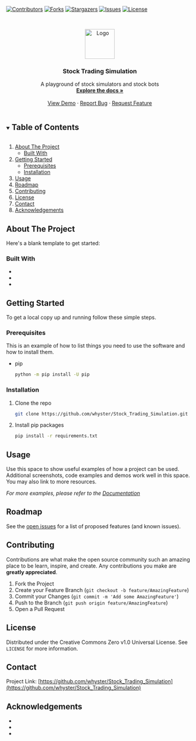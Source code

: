 <!--
Best-README-Template from https://github.com/othneildrew/Best-README-Template
-->



<!-- PROJECT SHIELDS -->

[![Contributors][contributors-shield]][contributors-url]
[![Forks][forks-shield]][forks-url]
[![Stargazers][stars-shield]][stars-url]
[![Issues][issues-shield]][issues-url]
[![License][license-shield]][license-url]



<!-- PROJECT LOGO -->
<br />
<p align="center">
  <a href="https://github.com/whyster/Stock_Trading_Simulation">
    <img src="images/logo.png" alt="Logo" width="80" height="80">
  </a>

<h3 align="center">Stock Trading Simulation</h3>

<p align="center">
    A playground of stock simulators and stock bots
    <br />
    <a href="https://github.com/whyster/Stock_Trading_Simulation"><strong>Explore the docs »</strong></a>
    <br />
    <br />
    <a href="https://github.com/whyster/Stock_Trading_Simulation">View Demo</a>
    ·
    <a href="https://github.com/whyster/Stock_Trading_Simulation/issues">Report Bug</a>
    ·
    <a href="https://github.com/whyster/Stock_Trading_Simulation/issues">Request Feature</a>
</p>




<!-- TABLE OF CONTENTS -->
<details open="open">
  <summary><h2 style="display: inline-block">Table of Contents</h2></summary>
  <ol>
    <li>
      <a href="#about-the-project">About The Project</a>
      <ul>
        <li><a href="#built-with">Built With</a></li>
      </ul>
    </li>
    <li>
      <a href="#getting-started">Getting Started</a>
      <ul>
        <li><a href="#prerequisites">Prerequisites</a></li>
        <li><a href="#installation">Installation</a></li>
      </ul>
    </li>
    <li><a href="#usage">Usage</a></li>
    <li><a href="#roadmap">Roadmap</a></li>
    <li><a href="#contributing">Contributing</a></li>
    <li><a href="#license">License</a></li>
    <li><a href="#contact">Contact</a></li>
    <li><a href="#acknowledgements">Acknowledgements</a></li>
  </ol>
</details>



<!-- ABOUT THE PROJECT -->
## About The Project

[comment]: <> ([![Product Name Screen Shot][product-screenshot]]&#40;https://example.com&#41;)

Here's a blank template to get started:




### Built With

* []()
* []()
* []()



<!-- GETTING STARTED -->
## Getting Started

To get a local copy up and running follow these simple steps.

### Prerequisites

This is an example of how to list things you need to use the software and how to install them.
* pip
  ```sh
  python -m pip install -U pip
  ```

### Installation

1. Clone the repo
   ```sh
   git clone https://github.com/whyster/Stock_Trading_Simulation.git
   ```
2. Install pip packages
   ```sh
   pip install -r requirements.txt
   ```



<!-- USAGE EXAMPLES -->
## Usage

Use this space to show useful examples of how a project can be used. Additional screenshots, code examples and demos work well in this space. You may also link to more resources.

_For more examples, please refer to the [Documentation](https://example.com)_



<!-- ROADMAP -->
## Roadmap

See the [open issues](https://github.com/whyster/Stock_Trading_Simulation/issues) for a list of proposed features (and known issues).



<!-- CONTRIBUTING -->
## Contributing

Contributions are what make the open source community such an amazing place to be learn, inspire, and create. Any contributions you make are **greatly appreciated**.

1. Fork the Project
2. Create your Feature Branch (`git checkout -b feature/AmazingFeature`)
3. Commit your Changes (`git commit -m 'Add some AmazingFeature'`)
4. Push to the Branch (`git push origin feature/AmazingFeature`)
5. Open a Pull Request



<!-- LICENSE -->
## License

Distributed under the Creative Commons Zero v1.0 Universal
License. See `LICENSE` for more information.



<!-- CONTACT -->
## Contact


Project Link: [https://github.com/whyster/Stock_Trading_Simulation](https://github.com/whyster/Stock_Trading_Simulation)



<!-- ACKNOWLEDGEMENTS -->
## Acknowledgements

* []()
* []()
* []()





<!-- MARKDOWN LINKS & IMAGES -->
<!-- https://www.markdownguide.org/basic-syntax/#reference-style-links -->
[contributors-shield]: https://img.shields.io/github/contributors/whyster/repo.svg?style=for-the-badge
[contributors-url]: https://github.com/whyster/Stock_Trading_Simulation/graphs/contributors

[forks-shield]: https://img.shields.io/github/forks/whyster/repo.svg?style=for-the-badge
[forks-url]: https://github.com/whyster/Stock_Trading_Simulation/network/members

[stars-shield]: https://img.shields.io/github/stars/whyster/repo.svg?style=for-the-badge
[stars-url]: https://github.com/whyster/Stock_Trading_Simulation/stargazers

[issues-shield]: https://img.shields.io/github/issues/whyster/repo.svg?style=for-the-badge
[issues-url]: https://github.com/whyster/Stock_Trading_Simulation/issues

[license-shield]: https://img.shields.io/github/license/whyster/repo.svg?style=for-the-badge
[license-url]: https://github.com/whyster/Stock_Trading_Simulation/blob/main/LICENSE

